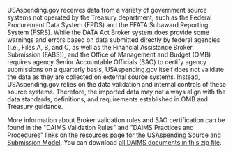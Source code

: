 USAspending.gov receives data from a variety of government source
systems not operated by the Treasury department, such as the Federal
Procurement Data System (FPDS) and the FFATA Subaward Reporting
System (FSRS). While the DATA Act Broker system does provide some
warnings and errors based on data submitted directly by federal
agencies (i.e., Files A, B, and C, as well as the Financial
Assistance Broker Submission (FABS)), and the Office of Management
and Budget (OMB) requires agency Senior Accountable Officials (SAO)
to certify agency submissions on a quarterly basis, USAspending.gov
itself does not validate the data as they are collected on external
source systems. Instead, USAspending.gov relies on the data
validation and internal controls of these source systems. Therefore,
the imported data may not always align with the data standards,
definitions, and requirements established in OMB and Treasury
guidance.

More information about Broker validation rules and SAO certification can be found in the "DAIMS Validation Rules" and "DAIMS Practices and Procedures" links on the [resources page for the USAspending Source and Submission Model](https://fiscal.treasury.gov/data-transparency/resources.html). You can download [all DAIMS documents in this zip file](https://fiscal.treasury.gov/files/data-transparency/daims-documents-v2.2.zip).

